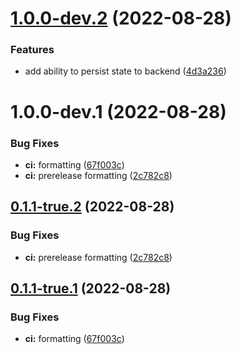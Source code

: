 # [1.0.0-dev.2](https://github.com/OffendingCommit/mealcal/compare/v1.0.0-dev.1...v1.0.0-dev.2) (2022-08-28)


### Features

* add ability to persist state to backend ([4d3a236](https://github.com/OffendingCommit/mealcal/commit/4d3a236dd9eb066c6b93ee0d4f48440d386383d6))

# 1.0.0-dev.1 (2022-08-28)


### Bug Fixes

* **ci:** formatting ([67f003c](https://github.com/OffendingCommit/mealcal/commit/67f003c6d867ca64913c2b4dfbeb9fc106ffc2d1))
* **ci:** prerelease formatting ([2c782c8](https://github.com/OffendingCommit/mealcal/commit/2c782c818a5d3622d989049a00333d51e09dc009))

## [0.1.1-true.2](https://github.com/OffendingCommit/mealcal/compare/v0.1.1-true.1...v0.1.1-true.2) (2022-08-28)


### Bug Fixes

* **ci:** prerelease formatting ([2c782c8](https://github.com/OffendingCommit/mealcal/commit/2c782c818a5d3622d989049a00333d51e09dc009))

## [0.1.1-true.1](https://github.com/OffendingCommit/mealcal/compare/v0.1.0...v0.1.1-true.1) (2022-08-28)


### Bug Fixes

* **ci:** formatting ([67f003c](https://github.com/OffendingCommit/mealcal/commit/67f003c6d867ca64913c2b4dfbeb9fc106ffc2d1))
